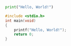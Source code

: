 ```python
print("Hello, World!")
```

```c
#include <stdio.h>
int main(void)
{
    printf("Hello, World!");
    return 0;
}
```
